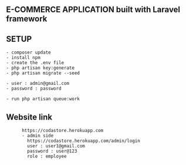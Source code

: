 ## E-COMMERCE APPLICATION built with Laravel framework

## SETUP
    - composer update
    - install npm
    - create the .env file
    - php artisan key:generate 
    - php artisan migrate --seed  
    
    - user : admin@gmail.com
    - password : password  
    
    - run php artisan queue:work 
    
 ## Website link
          https://codastore.herokuapp.com
          - admin side
            https://codastore.herokuapp.com/admin/login
            user : user1@gmail.com 
            password : user@123
            role : employee




    

 
    
 



